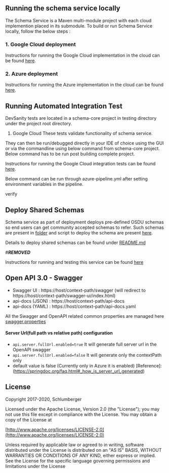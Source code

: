 ## Running the schema service locally

The Schema Service is a Maven multi-module project with each cloud implemention placed in its submodule. To build or run Schema Service locally, follow the below steps :

### 1. Google Cloud deployment

Instructions for running the Google Cloud implementation in the cloud can be found [here](./provider/schema-gc/README.md).

### 2. Azure deployment

Instructions for running the Azure implementation in the cloud can be found [here](https://community.opengroup.org/osdu/platform/system/schema-service/-/blob/master/provider/schema-azure/README.md).

## Running Automated Integration Test

DevSanity tests are located in a schema-core project in testing directory under the project root directory.

1. Google Cloud
These tests validate functionality of schema service.

They can then be run/debugged directly in your IDE of choice using the GUI or via the commandline using below command from schema-core project.
Below command has to be run post building complete project.

Instructions for running the Google Cloud integration tests can be found [here](./provider/schema-gc/README.md).

Below command can be run through azure-pipeline.yml after setting environment variables in the pipeline.

 verify
 
## Deploy Shared Schemas

Schema service as part of deployment deploys pre-defined OSDU schemas so end users can get community accepted schemas to refer. Such schemas are present in [folder](./deployments/shared-schemas/osdu) and script to deploy the schema are present [here](deployments/scripts).

Details to deploy shared schemas can be found under [README.md](./deployments/shared-schemas/README.md)
  
#***REMOVED***

Instructions for running and testing this service can be found [here](./provider/schema-aws/README.md)  

## Open API 3.0 - Swagger
- Swagger UI : https://host/context-path/swagger (will redirect to https://host/context-path/swagger-ui/index.html)
- api-docs (JSON) : https://host/context-path/api-docs
- api-docs (YAML) : https://host/context-path/api-docs.yaml

All the Swagger and OpenAPI related common properties are managed here [swagger.properties](./schema-core/src/main/resources/swagger.properties)

#### Server Url(full path vs relative path) configuration
- `api.server.fullUrl.enabled=true` It will generate full server url in the OpenAPI swagger
- `api.server.fullUrl.enabled=false` It will generate only the contextPath only
- default value is false (Currently only in Azure it is enabled)
[Reference]:(https://springdoc.org/faq.html#_how_is_server_url_generated)

## License

Copyright 2017-2020, Schlumberger

Licensed under the Apache License, Version 2.0 (the "License");
you may not use this file except in compliance with the License.
You may obtain a copy of the License at

[http://www.apache.org/licenses/LICENSE-2.0](http://www.apache.org/licenses/LICENSE-2.0)

Unless required by applicable law or agreed to in writing, software
distributed under the License is distributed on an "AS IS" BASIS,
WITHOUT WARRANTIES OR CONDITIONS OF ANY KIND, either express or implied.
See the License for the specific language governing permissions and
limitations under the License
